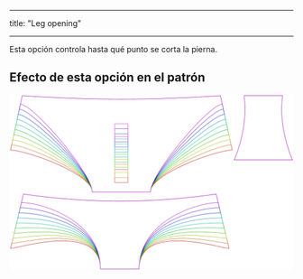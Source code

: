 - - -
title: "Leg opening"
- - -

Esta opción controla hasta qué punto se corta la pierna.

## Efecto de esta opción en el patrón

![Esta imagen muestra el efecto de esta opción superponiendo varias variantes que tienen un valor diferente para esta opción](ursula_legopening_sample.svg "Efecto de esta opción en el patrón")
